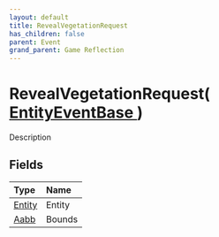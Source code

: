 ```yaml
---
layout: default
title: RevealVegetationRequest
has_children: false
parent: Event
grand_parent: Game Reflection
---
```

# RevealVegetationRequest( [ EntityEventBase ](/riftbreaker-wiki/docs/game-reflection/events/entity_event_base/) )
Description 

## Fields

| Type | Name |
|:----------|:--------------|
| [Entity](/riftbreaker-wiki/docs/game-reflection/classes/entity/) | Entity |
| [Aabb](/riftbreaker-wiki/docs/game-reflection/classes/aabb/) | Bounds |

